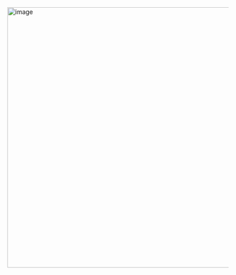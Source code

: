 <img width="1473" height="594" alt="image" src="https://github.com/user-attachments/assets/a9d8a3b8-0c58-4918-8756-bf82796b730e" />
